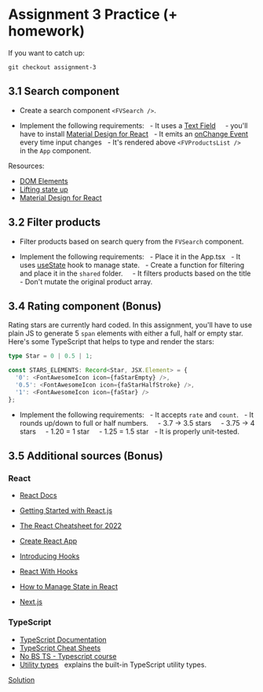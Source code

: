 # Assignment 3 Practice (+ homework)

If you want to catch up:

```
git checkout assignment-3
```

## 3.1 Search component

- Create a search component `<FVSearch />`.

- Implement the following requirements:
    - It uses a [Text Field](https://mui.com/material-ui/react-text-field/)
      - you'll have to install [Material Design for React](https://mui.com/material-ui/getting-started/installation/)
    - It emits an [onChange Event](https://reactjs.org/docs/dom-elements.html#onchange) every time input changes
    - It's rendered above `<FVProductsList />` in the `App` component.

Resources:

- [DOM Elements](https://reactjs.org/docs/dom-elements.html)
- [Lifting state up](https://reactjs.org/docs/lifting-state-up.html)
- [Material Design for React](https://mui.com/material-ui/getting-started/installation/)

## 3.2 Filter products

- Filter products based on search query from the `FVSearch` component.

- Implement the following requirements:
    - Place it in the App.tsx
    - It uses [useState](https://reactjs.org/docs/hooks-state.html) hook to manage state.
    - Create a function for filtering and place it in the `shared` folder.
      - It filters products based on the title
    - Don't mutate the original product array.

## 3.4 Rating component (Bonus)

Rating stars are currently hard coded. In this assignment, you'll have to use plain JS to generate 5 `span` elements with
either a full, half or empty star. Here's some TypeScript that helps to type and render the stars:

```typescript
type Star = 0 | 0.5 | 1;

const STARS_ELEMENTS: Record<Star, JSX.Element> = {
  '0': <FontAwesomeIcon icon={faStarEmpty} />,
  '0.5': <FontAwesomeIcon icon={faStarHalfStroke} />,
  '1': <FontAwesomeIcon icon={faStar} />
};
```

- Implement the following requirements:
    - It accepts `rate` and `count`.
    - It rounds up/down to full or half numbers.
      - 3.7 -> 3.5 stars
      - 3.75 -> 4 stars
      - 1.20 = 1 star
      - 1.25 = 1.5 star
    - It is properly unit-tested.

## 3.5 Additional sources (Bonus)

### React

- [React Docs](https://beta.reactjs.org/)
- [Getting Started with React.js](https://reactjs.org/docs/getting-started.html)
- [The React Cheatsheet for 2022](https://www.freecodecamp.org/news/the-react-cheatsheet/)
- [Create React App](https://create-react-app.dev/)

- [Introducing Hooks](https://reactjs.org/docs/hooks-intro.html)
- [React With Hooks](https://www.youtube.com/watch?v=dpw9EHDh2bM&ab_channel=ReactConf)

- [How to Manage State in React](https://www.freecodecamp.org/news/how-to-manage-state-in-react/)
- [Next.js](https://nextjs.org/)

### TypeScript

- [TypeScript Documentation](https://www.typescriptlang.org/docs/)
- [TypeScript Cheat Sheets](https://www.typescriptlang.org/cheatsheets)
- [No BS TS - Typescript course](https://www.youtube.com/watch?v=LKVHFHJsiO0&list=PLNqp92_EXZBJYFrpEzdO2EapvU0GOJ09n&ab_channel=JackHerrington)
- [Utility types](https://www.typescriptlang.org/docs/handbook/utility-types.html)
    explains the built-in TypeScript utility types.

[Solution](https://github.com/FrontValue/react-training/compare/assignment-3...assignment-4)
